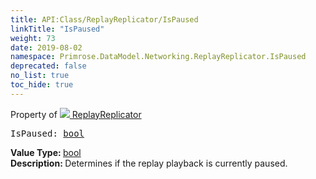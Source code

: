 ```yaml
---
title: API:Class/ReplayReplicator/IsPaused
linkTitle: "IsPaused"
weight: 73
date: 2019-08-02
namespace: Primrose.DataModel.Networking.ReplayReplicator.IsPaused
deprecated: false
no_list: true
toc_hide: true
---
```

Property of <a href="/docs/api-reference/Class/ReplayReplicator"><img src="/icons/silk/connect.png"/>&nbsp;ReplayReplicator</a>
<pre class="method-declaration">
IsPaused: <a class="type" href="/docs/api-reference/System/Primitives#boolean">bool</a></pre>
<b>Value Type: </b>
<a class="type" href="/docs/api-reference/System/Primitives#boolean">bool</a>
<br/>
<b>Description: </b>
Determines if the replay playback is currently paused.

